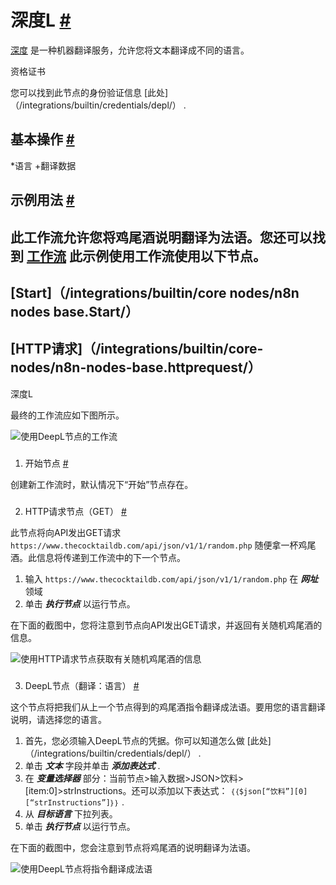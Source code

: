 


 深度L
 [#](#deepl "永久链接")
=====================================



[深度](https://deepL.com) 
 是一种机器翻译服务，允许您将文本翻译成不同的语言。
 




 资格证书
 



 您可以找到此节点的身份验证信息
 [此处]（/integrations/builtin/credentials/depl/）
 .
 




 基本操作
 [#](#基本操作 "永久链接")
-----------------------------------------------------------


*语言
	+翻译数据



 示例用法
 [#](#示例用法 "永久链接")
-----------------------------------------------------



 此工作流允许您将鸡尾酒说明翻译为法语。您还可以找到
 [工作流](https://n8n.io/workflows/998) 
 此示例使用工作流使用以下节点。
-
 [Start]（/integrations/builtin/core nodes/n8n nodes base.Start/）
 -
 [HTTP请求]（/integrations/builtin/core-nodes/n8n-nodes-base.httprequest/）
 -
 深度L




 最终的工作流应如下图所示。
 



![使用DeepL节点的工作流](https://d33wubrfki0l68.cloudfront.net/aa139739b1f7547e2d261ec11a380181ab9e3f93/3218e/_images/integrations/builtin/app-nodes/deepl/workflow.png)



### 
 1. 开始节点
 [#](#1-start-node "永久链接")



 创建新工作流时，默认情况下“开始”节点存在。
 


### 
 2. HTTP请求节点（GET）
 [#](#2-http-request-node-get "永久链接")



 此节点将向API发出GET请求
 `https://www.thecocktaildb.com/api/json/v1/1/random.php` 
 随便拿一杯鸡尾酒。此信息将传递到工作流中的下一个节点。
 


1. 输入
 `https://www.thecocktaildb.com/api/json/v1/1/random.php` 
 在
 ***网址***
 领域
2. 单击
 ***执行节点***
 以运行节点。



 在下面的截图中，您将注意到节点向API发出GET请求，并返回有关随机鸡尾酒的信息。
 



![使用HTTP请求节点获取有关随机鸡尾酒的信息](https://d33wubrfki0l68.cloudfront.net/671ae54d5ebaba1e76ef4790eb51620f0161d7aa/35c5e/_images/integrations/builtin/app-nodes/deepl/httprequest_node.png)



### 
 3. DeepL节点（翻译：语言）
 [#](#3-depl-node-translate-language "永久链接")



 这个节点将把我们从上一个节点得到的鸡尾酒指令翻译成法语。要用您的语言翻译说明，请选择您的语言。
 


1. 首先，您必须输入DeepL节点的凭据。你可以知道怎么做
 [此处]（/integrations/builtin/credentials/depl/）
 .
2. 单击
 ***文本***
 字段并单击
 ***添加表达式***
 .
3. 在
 ***变量选择器***
 部分：当前节点>输入数据>JSON>饮料>[item:0]>strInstructions。还可以添加以下表达式：
 `｛｛$json[“饮料”][0][“strInstructions”]｝｝`
 .
4. 从
 ***目标语言***
 下拉列表。
5. 单击
 ***执行节点***
 以运行节点。



 在下面的截图中，您会注意到节点将鸡尾酒的说明翻译为法语。
 



![使用DeepL节点将指令翻译成法语](https://d33wubrfki0l68.cloudfront.net/a0694be5a5e53012538bfea332dabadc825baa4f/9e813/_images/integrations/builtin/app-nodes/deepl/deepl_node.png)





